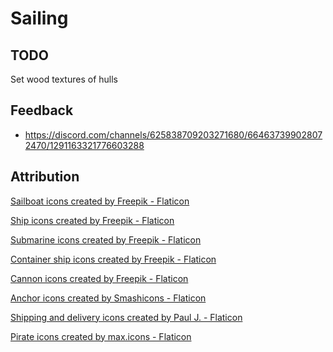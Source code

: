 # Sailing

## TODO
Set wood textures of hulls


## Feedback
- https://discord.com/channels/625838709203271680/664637399028072470/1291163321776603288 

## Attribution
<p><a title="sailbot icons" href="https://www.flaticon.com/free-icons/sailboat" target="_blank" rel="noopener noreferrer">Sailboat icons created by Freepik - Flaticon</a></p>
<p><a title="ship icons" href="https://www.flaticon.com/free-icons/ship">Ship icons created by Freepik - Flaticon</a></p>
<p><a title="submarine icons" href="https://www.flaticon.com/free-icons/submarine">Submarine icons created by Freepik - Flaticon</a></p>
<p><a title="container ship icons" href="https://www.flaticon.com/free-icons/container-ship">Container ship icons created by Freepik - Flaticon</a></p>
<p><a title="cannon icons" href="https://www.flaticon.com/free-icons/cannon">Cannon icons created by Freepik - Flaticon</a></p>
<p><a title="anchor icons" href="https://www.flaticon.com/free-icons/anchor">Anchor icons created by Smashicons - Flaticon</a></p>
<p><a href="https://www.flaticon.com/free-icons/shipping-and-delivery" title="shipping and delivery icons">Shipping and delivery icons created by Paul J. - Flaticon</a></p>
<p><a href="https://www.flaticon.com/free-icons/pirate" title="pirate icons">Pirate icons created by max.icons - Flaticon</a></p>
